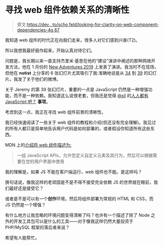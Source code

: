 # 寻找 web 组件依赖关系的清晰性

> 原文:[https://dev . to/scho feld/looking-for-clarity-on-web-component-dependencies-4g 67](https://dev.to/schofeld/looking-for-clarity-on-web-component-dependencies-4g67)

我知道 web 组件的时代正在向我们走来，很多人对它们感到兴奋(T2)。

所以我想我最好振作起来，开始认真对待它们。

问题是，我长期以来一直支持杰里米·基思在他的“建设”演讲中阐述的那种网络开发方法，他在 1 月份的 [New Adventures 2019](https://newadventuresconf.com/2019/) 上发表了演讲。我当时不在现场，但他在 **notist** 上分享的 6 张幻灯片尤其吸引了我:准确地说是从 [34](https://speaking.adactio.com/87IIn1#sn3gBTn) 到 [39](https://speaking.adactio.com/87IIn1#sseICro) 的幻灯片。我发了关于他们的微博。

关于 Jeremy 的第 39 张幻灯片，重要的一点是 JavaScript 仍然是一种增强功能，而不是一种依赖。我知道这么说很老套，但我还是觉得 [@sil](https://twitter.com/sil) 的[人人都有 JavaScript 吧？](https://kryogenix.org/code/browser/everyonehasjs.html) **事项**。

考虑到这一点，我正在寻找 web 组件前景的清晰性。

我已经快速阅读了一些关于 web 组件的教程和介绍(但还没有完全理解)。我见过的所有人都只是简单地告诉用户代码是如何部署的，或者假设你知道所有这些东西。

MDN 上的[介绍将 web 组件描述为:](https://developer.mozilla.org/en-US/docs/Web/Web_Components)

> 一组 JavaScript APIs，允许您定义自定义元素及其行为，然后可以根据需要在您的用户界面中使用

我的理解是，如果 JS 不能在客户端运行，web 组件也不能。是这样吗？

换句话说，像我这样的老顽固是不是不得不接受完全依赖 JS 的世界就在眼前，我们最好还是接受它？

或者是不是可以有一个**创作**环境，然后将组件部署为常规的 HTML 和 CSS，而 JS 仍然是一个增强？

有什么地方让我忽略的环境问题变得清晰了吗？也许有一个描述了除了 Node 之外的开发工具包可以是什么的工具——对于像我这样仍然大量投资于 PHP/MySQL 框架的落后者来说？

希望有人能帮忙。